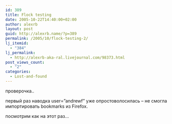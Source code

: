 ```yaml
---
id: 389
title: Flock testing
date: 2005-10-22T14:40:00+02:00
author: alexrb
layout: post
guid: http://alexrb.name/?p=389
permalink: /2005/10/flock-testing-2/
lj_itemid:
  - "384"
lj_permalink:
  - http://alexrb-aka-ral.livejournal.com/98373.html
post_views_count:
  - "2"
categories:
  - Lost-and-found
---
```

&#x43F;&#x440;&#x43E;&#x432;&#x435;&#x440;&#x43E;&#x447;&#x43A;&#x430;..

&#x43F;&#x435;&#x440;&#x432;&#x44B;&#x439; &#x440;&#x430;&#x437; &#x43D;&#x430;&#x432;&#x43E;&#x434;&#x43A;&#x430; user=&#8221;andrewf&#8221; &#x443;&#x436;&#x435; &#x43E;&#x43F;&#x440;&#x43E;&#x441;&#x442;&#x43E;&#x432;&#x43E;&#x43B;&#x43E;&#x441;&#x438;&#x43B;&#x430;&#x441;&#x44C; &#8211; &#x43D;&#x435; &#x441;&#x43C;&#x43E;&#x433;&#x43B;&#x430; &#x438;&#x43C;&#x43F;&#x43E;&#x440;&#x442;&#x438;&#x440;&#x43E;&#x432;&#x430;&#x442;&#x44C; bookmarks &#x438;&#x437; Firefox.

&#x43F;&#x43E;&#x441;&#x43C;&#x43E;&#x442;&#x440;&#x438;&#x43C; &#x43A;&#x430;&#x43A; &#x43D;&#x430; &#x44D;&#x442;&#x43E;&#x442; &#x440;&#x430;&#x437;&#8230;